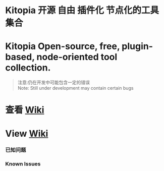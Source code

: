 ﻿# Kitopia 开源 自由 插件化 节点化的工具集合
# Kitopia Open-source, free, plugin-based, node-oriented tool collection.
> 注意:仍在开发中可能包含一定的错误  
> Note: Still under development may contain certain bugs
# 查看 [Wiki](https://kitopiaorg.github.io/)
# View [Wiki](https://kitopiaorg.github.io/)
### 已知问题
### Known Issues
